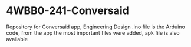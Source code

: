 # 4WBB0-241-Conversaid
Repository for Conversaid app, Engineering Design
.ino file is the Arduino code, from the app the most important files were added, apk file is also available
